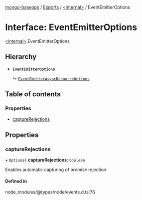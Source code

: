 [mongo-baseops](../README.md) / [Exports](../modules.md) / [\<internal\>](../modules/internal_.md) / EventEmitterOptions

# Interface: EventEmitterOptions

[\<internal\>](../modules/internal_.md).EventEmitterOptions

## Hierarchy

- **`EventEmitterOptions`**

  ↳ [`EventEmitterAsyncResourceOptions`](internal_.EventEmitter.EventEmitterAsyncResourceOptions.md)

## Table of contents

### Properties

- [captureRejections](internal_.EventEmitterOptions.md#capturerejections)

## Properties

### captureRejections

• `Optional` **captureRejections**: `boolean`

Enables automatic capturing of promise rejection.

#### Defined in

node_modules/@types/node/events.d.ts:76
